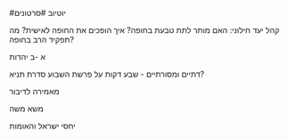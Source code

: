 #יוטיוב
#סרטונים 

קהל יעד חילוני:
האם מותר לתת טבעת בחופה?
איך הופכים את החופה לאישית?
מה תפקיד הרב בחופה?

א -ב יהדות

דתיים ומסורתיים -
שבע דקות על פרשת השבוע
סדרת תניא?

מאמירה לדיבור

משא משה

יחסי ישראל והאומות

